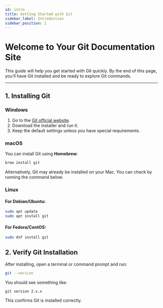 ```yaml
---
id: intro
title: Getting Started with Git
sidebar_label: Introduction
sidebar_position: 1
---
```


# Welcome to Your Git Documentation Site

This guide will help you get started with Git quickly. By the end of this page, you’ll have Git installed and be ready to explore Git commands.

---

## 1. Installing Git

### Windows
1. Go to the [Git official website](https://git-scm.com/download/win).  
2. Download the installer and run it.  
3. Keep the default settings unless you have special requirements.  

### macOS
You can install Git using **Homebrew**:

```bash
brew install git
```

Alternatively, Git may already be installed on your Mac. You can check by running the command below.

### Linux
#### For Debian/Ubuntu:

```bash
sudo apt update
sudo apt install git 
```
#### For Fedora/CentOS:
```bash
sudo dnf install git
```
## 2. Verify Git Installation
After installing, open a terminal or command prompt and run:

```bash
git --version 
```
You should see something like:

```text
git version 2.x.x 
```

This confirms Git is installed correctly.

